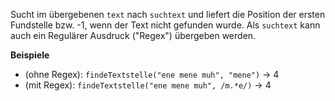 Sucht im übergebenen `text` nach `suchtext` und liefert die Position der ersten Fundstelle
bzw. -1, wenn der Text nicht gefunden wurde.
Als `suchtext` kann auch ein Regulärer Ausdruck ("Regex") übergeben werden.

**Beispiele**
- (ohne Regex):    `findeTextstelle("ene mene muh", "mene")` &#8594; 4
- (mit Regex):  `findeTextstelle("ene mene muh", /m.*e/)` &#8594; 4